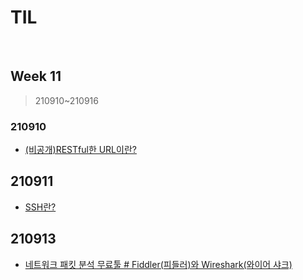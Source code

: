 # TIL

<br>

## Week 11

> 210910~210916



### 210910

* [(비공개)RESTful한 URL이란?](https://pythontoomuchinformation.tistory.com/479)



## 210911

* [SSH란?](https://pythontoomuchinformation.tistory.com/482)



## 210913

* [네트워크 패킷 분석 무료툴 # Fiddler(피들러)와 Wireshark(와이어 샤크)](https://pythontoomuchinformation.tistory.com/484)
